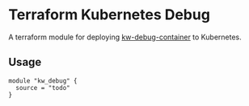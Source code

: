 # Terraform Kubernetes Debug

A terraform module for deploying [kw-debug-container](https://gitlab.skypicker.com/platform/kw-debug) to Kubernetes.

## Usage

```hcl
module "kw_debug" {
  source = "todo"
}
```
